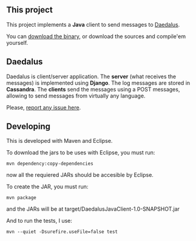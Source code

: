 This project
----------------------------------------

This project implements a __Java__ client to send messages to [Daedalus](https://github.com/hgdeoro/daedalus).

You can [download the binary](https://github.com/hgdeoro/daedalus-java-client/downloads), or
download the sources and compile'em yourself.

Daedalus
----------------------------------------

Daedalus is client/server application. The __server__ (what receives the messages) is implemented
using __Django__. The log messages are stored in __Cassandra__. The __clients__ send the messages
using a POST messages, allowing to send messages from virtually any language.

Please, [report any issue here](https://github.com/hgdeoro/daedalus/issues).

Developing
----------------------------------------

This is developed with Maven and Eclipse.

To download the jars to be uses with Eclipse, you must run:

    mvn dependency:copy-dependencies

now all the requiered JARs should be accesible by Eclipse.

To create the JAR, you must run:

    mvn package

and the JARs will be at target/DaedalusJavaClient-1.0-SNAPSHOT.jar

And to run the tests, I use:

    mvn --quiet -Dsurefire.useFile=false test

